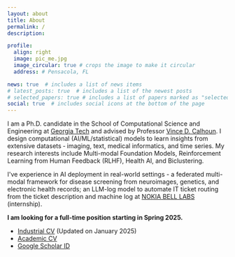 ```yaml
---
layout: about
title: About
permalink: /
description:

profile:
  align: right
  image: pic_me.jpg
  image_circular: true # crops the image to make it circular
  address: # Pensacola, FL

news: true  # includes a list of news items
# latest_posts: true  # includes a list of the newest posts
# selected_papers: true # includes a list of papers marked as "selected={true}"
social: true  # includes social icons at the bottom of the page
---
```


I am a Ph.D. candidate in the School of Computational Science and Engineering at [Georgia Tech](https://cse.gatech.edu/) and advised by Professor [Vince D. Calhoun](https://scholar.google.com/citations?user=WNOoGKIAAAAJ&hl=en). I design computational (AI/ML/statistical) models to learn insights from extensive datasets ‑ imaging, text, medical informatics, and time series. My research interests include Multi-modal Foundation Models, Reinforcement Learning from Human Feedback (RLHF), Health AI, and Biclustering. 

I've experience in AI deployment in real-world settings - a federated multi-modal framework for disease screening from neuroimages, genetics, and electronic health records; an LLM-log model to automate IT ticket routing from the ticket description and machine log at [NOKIA BELL LABS](https://www.bell-labs.com/) (internship). 

<!---
[I’ve worked on AI challenges for learning voluminous, sparse, and high‑dimensional data. 
 I've also conducted substantial research in the granular factoring of big data dynamics - bi-clustering, tri-clustering, and summarization frameworks. I am fascinated by AI solutions with plausible clinical impacts and healthcare implications. Another intriguing aspect of my work involves leveraging neurocomputational strategies to enhance SOTA AI. To this end, my projects are instantiated to various downstream tasks, e.g., transformer-based biclustering, classification, GNN for brain network modeling, 2D bottleneck-attention-module for multi-modal fusion, and Generative modeling]: Love playing outdoor games (mostly soccer) in my free time and fancy cooking my favorite dishes! * My email address: aabdur.rahaman007@gmail.com
I've been conducting my research in the Center for Translational Research in Neuroimaging and Data Science[(TReNDS)](https://trendscenter.org/) - a joint research lab with Georgia Tech, Emory, and Georgia State University led
-->

**I am looking for a full-time position starting in Spring 2025.** 

* [Industrial CV](CV/CV_Rahaman.pdf) (Updated on January 2025)
* [Academic CV](CV/CV_Md_Abdur_Rahaman.pdf)
* [Google Scholar ID](https://scholar.google.com/citations?user=fiosWPwAAAAJ&hl=en)

